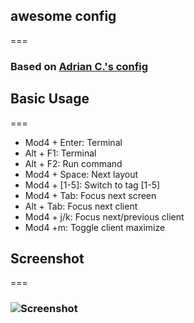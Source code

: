 ## awesome config
===
### Based on [Adrian C.'s config](http://git.sysphere.org/awesome-configs/)

## Basic Usage
===
* Mod4 + Enter: Terminal
* Alt + F1:     Terminal
* Alt + F2:     Run command
* Mod4 + Space: Next layout
* Mod4 + [1-5]: Switch to tag [1-5]
* Mod4 + Tab:   Focus next screen
* Alt + Tab:    Focus next client
* Mod4 + j/k:   Focus next/previous client
* Mod4 +m:      Toggle client maximize

## Screenshot
===
### ![Screenshot](https://raw.github.com/z7z8th/awesome-configs/master/screenshots/screenshot-awesome-configs-z7z8th.png)
